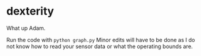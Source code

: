 # dexterity
What up Adam.

Run the code with `python graph.py`
Minor edits will have to be done as I do not know how to read your sensor data or what the operating bounds are.
